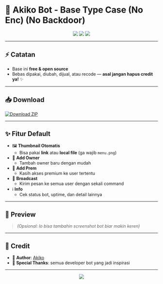 # 🤖 Akiko Bot - Base Type Case (No Enc) (No Backdoor)

<p align="center">
  <img src="https://img.shields.io/badge/Status-Open%20Source-58A6FF?style=for-the-badge" />
  <img src="https://img.shields.io/badge/License-Free-brightgreen?style=for-the-badge" />
  <img src="https://img.shields.io/github/last-commit/AkikoNotScare/Base-Akiko-Bot?style=for-the-badge&color=ff69b4" />
</p>

---

## ⚡ Catatan
- Base ini **free & open source**  
- Bebas dipakai, diubah, dijual, atau recode — **asal jangan hapus credit ya!** ✨

---

## 📥 Download

[![Download ZIP](https://img.shields.io/badge/⬇️_Download-Base_Bot-58A6FF?style=for-the-badge&logo=github)](https://github.com/AkikoNotScare/Base-Akiko-Bot/releases/latest/download/Base%20Bot%20Akiko.zip)

---

## ✨ Fitur Default
- 🖼️ **Thumbnail Otomatis**  
  - Bisa pakai **link** atau **local file** (ga wajib `menu.png`)  
- 👑 **Add Owner**  
  - Tambah owner baru dengan mudah  
- 💎 **Add Prem**  
  - Kasih akses premium ke user tertentu  
- 📢 **Broadcast**  
  - Kirim pesan ke semua user dengan sekali command  
- ℹ️ **Info**  
  - Cek status bot, uptime, dan detail lainnya  

---

## 📸 Preview
> *(Opsional: lo bisa tambahin screenshot bot biar makin keren)*

---

## 📝 Credit
- 👤 **Author**: [Akiko](https://github.com/AkikoNotScare)  
- 🙏 **Special Thanks**: semua developer bot yang jadi inspirasi  

---

<p align="center">
  <img src="https://capsule-render.vercel.app/api?type=waving&color=58A6FF&height=120&section=footer"/>
</p>
